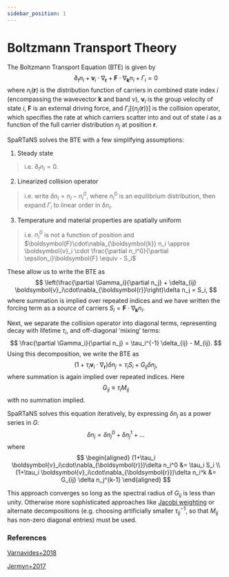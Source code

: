 ```yaml
---
sidebar_position: 1
---
```


# Boltzmann Transport Theory

The Boltzmann Transport Equation (BTE) is given by
$$
\partial_t n_i + \boldsymbol{v}_i\cdot\nabla_{\boldsymbol{r}} + \boldsymbol{F}\cdot\nabla_{\boldsymbol{k}} n_i + \Gamma_i = 0
$$
where $n_i(\boldsymbol{r})$ is the distribution function of carriers in combined state index $i$ (encompassing the wavevector $\boldsymbol{k}$ and band $\nu$), $\boldsymbol{v}_i$ is the group velocity of state $i$, $\boldsymbol{F}$ is an external driving force, and $\Gamma_i[\{n_j(\boldsymbol{r})\}]$ is the collision operator, which specifies the rate at which carriers scatter into and out of state $i$ as a function of the full carrier distribution $n_j$ at position $\boldsymbol{r}$.

SpaRTaNS solves the BTE with a few simplifying assumptions:

1. Steady state  
  > i.e. $\partial_t n_i = 0$.
2. Linearized collision operator  
  > i.e. write $\delta n_i = n_i - n_i^0$, where $n_i^0$ is an equilibrium distribution, then expand $\Gamma_i$ to linear order in $\delta n_i$.
3. Temperature and material properties are spatially uniform
  > i.e. $n_i^0$ is not a function of position and $\boldsymbol{F}\cdot\nabla_{\boldsymbol{k}} n_i \approx \boldsymbol{v}_i \cdot \frac{\partial n_i^0}{\partial \epsilon_i}\boldsymbol{F} \equiv - S_i$


These allow us to write the BTE as
$$
\left(\frac{\partial \Gamma_i}{\partial n_j} + \delta_{ij} \boldsymbol{v}_i\cdot\nabla_{\boldsymbol{r}}\right)\delta n_j = S_i,
$$
where summation is implied over repeated indices and we have written the forcing term as a *source* of carriers $S_i = \boldsymbol{F}\cdot\nabla_{\boldsymbol{k}} n_i$.

Next, we separate the collision operator into diagonal terms, representing decay with lifetime $\tau_i$, and off-diagonal ‘mixing’ terms:
$$
\frac{\partial \Gamma_i}{\partial n_j} = \tau_i^{-1} \delta_{ij} - M_{ij}.
$$
Using this decomposition, we write the BTE as
$$
\left(1 + \tau_i\boldsymbol{v}_i\cdot\nabla_{\boldsymbol{r}}\right)\delta n_j = \tau_i S_i + G_{ij} \delta n_j,
$$
where summation is again implied over repeated indices. Here 
$$
G_{ij} \equiv \tau_i M_{ij}
$$
with no summation implied.

SpaRTaNS solves this equation iteratively, by expressing $\delta n_j$ as a power series in $G$:
$$
\delta n_j = \delta n_j^0 + \delta n_j^1 + ...
$$
 where
$$
\begin{aligned}
(1+\tau_i \boldsymbol{v}_i\cdot\nabla_{\boldsymbol{r}})\delta n_i^0 &= \tau_i S_i \\
(1+\tau_i \boldsymbol{v}_i\cdot\nabla_{\boldsymbol{r}})\delta n_i^k &= G_{ij} \delta n_j^{k-1}
\end{aligned}
$$

This approach converges so long as the spectral radius of $G_{ij}$ is less than unity. 
Otherwise more sophisticated approaches like [Jacobi weighting](https://arxiv.org/abs/1811.01059) or alternate decompositions (e.g. choosing artificially smaller $\tau_{ij}^{-1}$, so that $M_{ij}$ has non-zero diagonal entries) must be used.

### References

[Varnavides+2018](https://arxiv.org/abs/1811.01059)

[Jermyn+2017](https://arxiv.org/abs/1707.07060)


